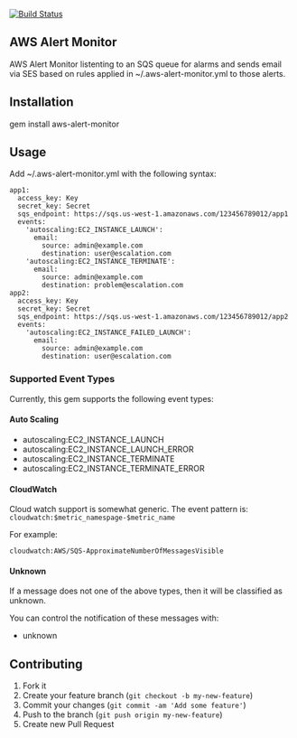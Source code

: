[![Build Status](https://secure.travis-ci.org/intuit/aws-alert-monitor.png)](http://travis-ci.org/intuit/aws-alert-monitor)

## AWS Alert Monitor

AWS Alert Monitor listenting to an SQS queue for alarms and sends email via SES based on rules applied in ~/.aws-alert-monitor.yml to those alerts.

## Installation

gem install aws-alert-monitor

## Usage

Add ~/.aws-alert-monitor.yml with the following syntax:

```
app1:
  access_key: Key
  secret_key: Secret
  sqs_endpoint: https://sqs.us-west-1.amazonaws.com/123456789012/app1
  events:
    'autoscaling:EC2_INSTANCE_LAUNCH':
      email:
        source: admin@example.com
        destination: user@escalation.com
    'autoscaling:EC2_INSTANCE_TERMINATE':
      email:
        source: admin@example.com
        destination: problem@escalation.com
app2:
  access_key: Key
  secret_key: Secret
  sqs_endpoint: https://sqs.us-west-1.amazonaws.com/123456789012/app2
  events:
    'autoscaling:EC2_INSTANCE_FAILED_LAUNCH':
      email:
        source: admin@example.com
        destination: user@escalation.com
```

### Supported Event Types
Currently, this gem supports the following event types:

#### Auto Scaling
* autoscaling:EC2_INSTANCE_LAUNCH
* autoscaling:EC2_INSTANCE_LAUNCH_ERROR
* autoscaling:EC2_INSTANCE_TERMINATE
* autoscaling:EC2_INSTANCE_TERMINATE_ERROR

#### CloudWatch
Cloud watch support is somewhat generic. The event pattern is: ```cloudwatch:$metric_namespage-$metric_name```

For example:
```
cloudwatch:AWS/SQS-ApproximateNumberOfMessagesVisible
```

#### Unknown
If a message does not one of the above types, then it will be classified as unknown.

You can control the notification of these messages with:
* unknown

## Contributing

1. Fork it
2. Create your feature branch (`git checkout -b my-new-feature`)
3. Commit your changes (`git commit -am 'Add some feature'`)
4. Push to the branch (`git push origin my-new-feature`)
5. Create new Pull Request

